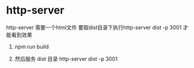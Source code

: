 # http-server 
http-server  需要一个html文件
要取dist目录下执行http-server dist -p 3001 才能看到效果
1. npm run build

2. 然后服务 dist 目录
http-server dist -p 3001